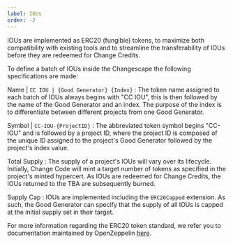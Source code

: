 ```yaml
---
label: IOUs
order: -2
---
```


IOUs are implemented as ERC20 (fungible) tokens, to maximize both compatibility with existing tools and to streamline the transferability of IOUs before they are redeemed for Change Credits.

To define a batch of IOUs inside the Changescape the following specifications are made:

Name | `CC IOU | {Good Generator} {Index}`
:   The token name assigned to each batch of IOUs always begins with "CC IOU", this is then followed by the name of the Good Generator and an index. The purpose of the index is to differentiate between different projects from one Good Generator.

Symbol | `CC-IOU-{ProjectID}`
:   The abbreviated token symbol begins "CC-IOU" and is followed by a project ID, where the project ID is composed of the unique ID assigned to the project's Good Generator followed by the project's index value.

Total Supply
:   The supply of a project's IOUs will vary over its lifecycle. Initially, Change Code will mint a target number of tokens as specified in the project's minted hypercert. As IOUs are redeemed for Change Credits, the IOUs returned to the TBA are subsequently burned.

Supply Cap
:   IOUs are implemented including the `ERC20Capped` extension. As such, the Good Generator can specify that the supply of all IOUs is capped at the initial supply set in their target.

For more information regarding the ERC20 token standard, we refer you to documentation maintained by OpenZeppelin [here](https://docs.openzeppelin.com/contracts/5.x/api/token/erc20).
